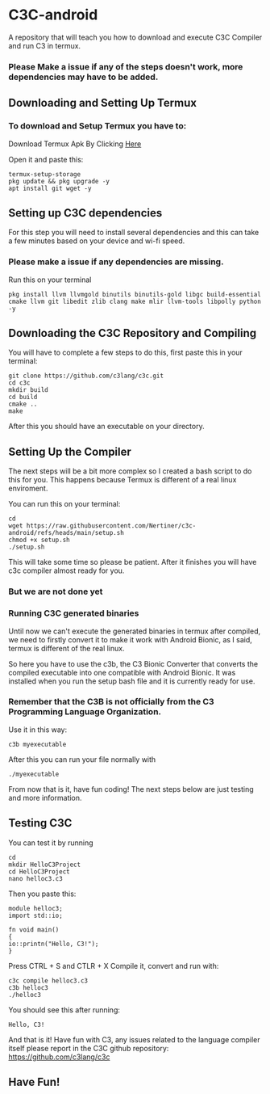 # C3C-android
A repository that will teach you how to download and execute C3C Compiler and run C3 in termux.

### Please Make a issue if any of the steps doesn't work, more dependencies may have to be added.
## Downloading and Setting Up Termux

### To download and Setup Termux you have to:
Download Termux Apk By Clicking [Here](https://github.com/termux/termux-app/releases/download/v0.118.1/termux-app_v0.118.1+github-debug_arm64-v8a.apk)

Open it and paste this:
```
termux-setup-storage
pkg update && pkg upgrade -y
apt install git wget -y
```

## Setting up C3C dependencies 
For this step you will need to install several dependencies and this can take a few minutes based on your device and wi-fi speed.

### Please make a issue if any dependencies are missing.
Run this on your terminal 

```
pkg install llvm llvmgold binutils binutils-gold libgc build-essential cmake llvm git libedit zlib clang make mlir llvm-tools libpolly python -y
```

## Downloading the C3C Repository and Compiling

You will have to complete a few steps to do this, first paste this in your terminal:
```
git clone https://github.com/c3lang/c3c.git
cd c3c
mkdir build
cd build
cmake ..
make
```
After this you should have an executable on your directory.

## Setting Up the Compiler

The next steps will be a bit more complex so I created a bash script to do this for you. This happens because Termux is different of a real linux enviroment.

You can run this on your terminal:
```
cd
wget https://raw.githubusercontent.com/Nertiner/c3c-android/refs/heads/main/setup.sh
chmod +x setup.sh
./setup.sh
```
This will take some time so please be patient. 
After it finishes you will have c3c compiler almost ready for you.
### But we are not done yet

### Running C3C generated binaries

Until now we can't execute the generated binaries in termux after compiled, we need to firstly convert it to make it work with Android Bionic, as I said, termux is different of the real linux.

So here you have to use the c3b, the C3 Bionic Converter that converts the compiled executable into one compatible with Android Bionic. It was installed when you run the setup bash file and it is currently ready for use.
### Remember that the C3B is not officially from the C3 Programming Language Organization.

Use it in this way:
```
c3b myexecutable
```
After this you can run your file normally with 
```
./myexecutable
```
From now that is it, have fun coding!
The next steps below are just testing and more information.

## Testing C3C

You can test it by running 
```
cd
mkdir HelloC3Project
cd HelloC3Project
nano helloc3.c3
```

Then you paste this:
```
module helloc3;
import std::io;

fn void main()
{
io::printn("Hello, C3!");
}
```

Press CTRL + S and CTLR + X
Compile it, convert and run with:

```
c3c compile helloc3.c3
c3b helloc3
./helloc3
```

You should see this after running:

```Hello, C3!```

And that is it!
Have fun with C3, any issues related to the language compiler itself please report in the C3C github repository: 
https://github.com/c3lang/c3c
## Have Fun!
